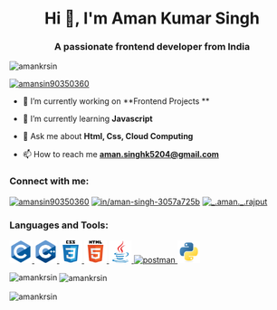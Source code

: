 <h1 align="center">Hi 👋, I'm Aman Kumar Singh</h1>
<h3 align="center">A passionate frontend developer from India</h3>

<p align="left"> <img src="https://komarev.com/ghpvc/?username=amankrsin&label=Profile%20views&color=0e75b6&style=flat" alt="amankrsin" /> </p>

<p align="left"> <a href="https://twitter.com/amansin90350360" target="blank"><img src="https://img.shields.io/twitter/follow/amansin90350360?logo=twitter&style=for-the-badge" alt="amansin90350360" /></a> </p>

- 🔭 I’m currently working on **Frontend Projects **

- 🌱 I’m currently learning **Javascript**

- 💬 Ask me about **Html, Css, Cloud Computing**

- 📫 How to reach me **aman.singhk5204@gmail.com**

<h3 align="left">Connect with me:</h3>
<p align="left">
<a href="https://twitter.com/amansin90350360" target="blank"><img align="center" src="https://raw.githubusercontent.com/rahuldkjain/github-profile-readme-generator/master/src/images/icons/Social/twitter.svg" alt="amansin90350360" height="30" width="40" /></a>
<a href="https://linkedin.com/in/in/aman-singh-3057a725b" target="blank"><img align="center" src="https://raw.githubusercontent.com/rahuldkjain/github-profile-readme-generator/master/src/images/icons/Social/linked-in-alt.svg" alt="in/aman-singh-3057a725b" height="30" width="40" /></a>
<a href="https://instagram.com/_.aman._.rajput" target="blank"><img align="center" src="https://raw.githubusercontent.com/rahuldkjain/github-profile-readme-generator/master/src/images/icons/Social/instagram.svg" alt="_.aman._.rajput" height="30" width="40" /></a>
</p>

<h3 align="left">Languages and Tools:</h3>
<p align="left"> <a href="https://www.cprogramming.com/" target="_blank" rel="noreferrer"> <img src="https://raw.githubusercontent.com/devicons/devicon/master/icons/c/c-original.svg" alt="c" width="40" height="40"/> </a> <a href="https://www.w3schools.com/cpp/" target="_blank" rel="noreferrer"> <img src="https://raw.githubusercontent.com/devicons/devicon/master/icons/cplusplus/cplusplus-original.svg" alt="cplusplus" width="40" height="40"/> </a> <a href="https://www.w3schools.com/css/" target="_blank" rel="noreferrer"> <img src="https://raw.githubusercontent.com/devicons/devicon/master/icons/css3/css3-original-wordmark.svg" alt="css3" width="40" height="40"/> </a> <a href="https://www.w3.org/html/" target="_blank" rel="noreferrer"> <img src="https://raw.githubusercontent.com/devicons/devicon/master/icons/html5/html5-original-wordmark.svg" alt="html5" width="40" height="40"/> </a> <a href="https://www.java.com" target="_blank" rel="noreferrer"> <img src="https://raw.githubusercontent.com/devicons/devicon/master/icons/java/java-original.svg" alt="java" width="40" height="40"/> </a> <a href="https://postman.com" target="_blank" rel="noreferrer"> <img src="https://www.vectorlogo.zone/logos/getpostman/getpostman-icon.svg" alt="postman" width="40" height="40"/> </a> <a href="https://www.python.org" target="_blank" rel="noreferrer"> <img src="https://raw.githubusercontent.com/devicons/devicon/master/icons/python/python-original.svg" alt="python" width="40" height="40"/> </a> </p>

<p><img align="left" src="https://github-readme-stats.vercel.app/api/top-langs?username=amankrsin&show_icons=true&locale=en&layout=compact" alt="amankrsin" /></p>

<p>&nbsp;<img align="center" src="https://github-readme-stats.vercel.app/api?username=amankrsin&show_icons=true&locale=en" alt="amankrsin" /></p>

<p><img align="center" src="https://github-readme-streak-stats.herokuapp.com/?user=amankrsin&" alt="amankrsin" /></p>

